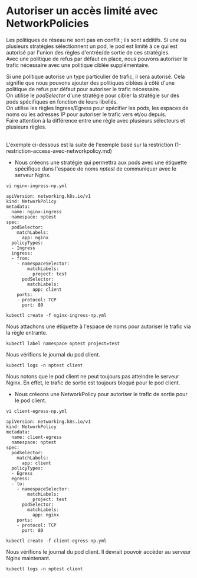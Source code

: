 # Autoriser un accès limité avec NetworkPolicies
Les politiques de réseau ne sont pas en conflit ; ils sont additifs. Si une ou plusieurs stratégies sélectionnent un pod, le pod est limité à ce qui est autorisé par l'union des règles d'entrée/de sortie de ces stratégies.<br>
Avec une politique de refus par défaut en place, nous pouvons autoriser le trafic nécessaire avec une politique ciblée supplémentaire.<br>

Si une politique autorise un type particulier de trafic, il sera autorisé. Cela signifie que nous pouvons ajouter des politiques ciblées à côté d'une politique de refus par défaut pour autoriser le trafic nécessaire.<br>
On utilise le *podSelector* d'une stratégie pour cibler la stratégie sur des pods spécifiques en fonction de leurs libellés.<br>
On utilise les règles Ingress/Egress pour spécifier les pods, les espaces de noms ou les adresses IP pour autoriser le trafic vers et/ou depuis.<br>
Faire attention à la différence entre une règle avec plusieurs sélecteurs et plusieurs règles.<br><br>

L'exemple ci-dessous est la suite de l'exemple basé sur la restriction (1-restriction-access-avec-networkpolicy.md)<br>

- Nous créeons une stratégie qui permettra aux pods avec une étiquette spécifique dans l'espace de noms *nptest* de communiquer avec le serveur Nginx.

```
vi nginx-ingress-np.yml
```

```
apiVersion: networking.k8s.io/v1
kind: NetworkPolicy
metadata:
  name: nginx-ingress
  namespace: nptest
spec:
  podSelector:
    matchLabels:
      app: nginx
  policyTypes:
  - Ingress
  ingress:
  - from:
    - namespaceSelector:
        matchLabels:
          project: test
      podSelector:
        matchLabels:
          app: client
    ports:
    - protocol: TCP
      port: 80
```

```
kubectl create -f nginx-ingress-np.yml
```

Nous attachons une étiquette à l'espace de noms pour autoriser le trafic via la règle entrante.
```
kubectl label namespace nptest project=test
```

Nous vérifions le journal du pod client.
```
kubectl logs -n nptest client
```

Nous notons que le pod client ne peut toujours pas atteindre le serveur Nginx. En effet, le trafic de sortie est toujours bloqué pour le pod client.
<br>

- Nous créeons une NetworkPolicy pour autoriser le trafic de sortie pour le pod client.
```
vi client-egress-np.yml
```

```
apiVersion: networking.k8s.io/v1
kind: NetworkPolicy
metadata:
  name: client-egress
  namespace: nptest
spec:
  podSelector:
    matchLabels:
      app: client
  policyTypes:
  - Egress
  egress:
  - to:
    - namespaceSelector:
        matchLabels:
          project: test
      podSelector:
        matchLabels:
          app: nginx
    ports:
    - protocol: TCP
      port: 80
```

```
kubectl create -f client-egress-np.yml
```

Nous vérifions le journal du pod client. Il devrait pouvoir accéder au serveur Nginx maintenant.

```
kubectl logs -n nptest client
```
